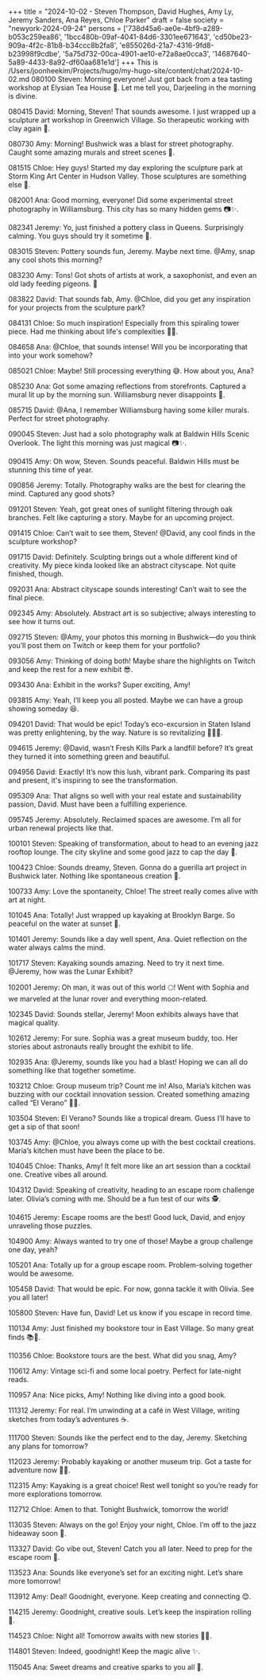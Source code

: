 +++
title = "2024-10-02 - Steven Thompson, David Hughes, Amy Ly, Jeremy Sanders, Ana Reyes, Chloe Parker"
draft = false
society = "newyork-2024-09-24"
persons = ['738d45a6-ae0e-4bf9-a289-b053c259ea86', '1bcc480b-09af-4041-84d6-3301ee671643', 'cd50be23-909a-4f2c-81b8-b34ccc8b2fa8', 'e855026d-21a7-4316-9fd8-b23998f9cdbe', '5a75d732-00ca-4901-ae10-e72a8ae0cca3', '14687640-5a89-4433-8a92-df60aa681e1d']
+++
This is /Users/joonheekim/Projects/hugo/my-hugo-site/content/chat/2024-10-02.md
080100 Steven: Morning everyone! Just got back from a tea tasting workshop at Elysian Tea House 🌿. Let me tell you, Darjeeling in the morning is divine.

080415 David: Morning, Steven! That sounds awesome. I just wrapped up a sculpture art workshop in Greenwich Village. So therapeutic working with clay again 🎨.

080730 Amy: Morning! Bushwick was a blast for street photography. Caught some amazing murals and street scenes 📸. 

081515 Chloe: Hey guys! Started my day exploring the sculpture park at Storm King Art Center in Hudson Valley. Those sculptures are something else 🌄.

082001 Ana: Good morning, everyone! Did some experimental street photography in Williamsburg. This city has so many hidden gems 📷✨.

082341 Jeremy: Yo, just finished a pottery class in Queens. Surprisingly calming. You guys should try it sometime 🏺.

083015 Steven: Pottery sounds fun, Jeremy. Maybe next time. @Amy, snap any cool shots this morning?

083230 Amy: Tons! Got shots of artists at work, a saxophonist, and even an old lady feeding pigeons. 💜

083822 David: That sounds fab, Amy. @Chloe, did you get any inspiration for your projects from the sculpture park?

084131 Chloe: So much inspiration! Especially from this spiraling tower piece. Had me thinking about life's complexities 🎨✨.

084658 Ana: @Chloe, that sounds intense! Will you be incorporating that into your work somehow?

085021 Chloe: Maybe! Still processing everything 😅. How about you, Ana? 

085230 Ana: Got some amazing reflections from storefronts. Captured a mural lit up by the morning sun. Williamsburg never disappoints 🎨.

085715 David: @Ana, I remember Williamsburg having some killer murals. Perfect for street photography.

090045 Steven: Just had a solo photography walk at Baldwin Hills Scenic Overlook. The light this morning was just magical 📷✨.

090415 Amy: Oh wow, Steven. Sounds peaceful. Baldwin Hills must be stunning this time of year. 

090856 Jeremy: Totally. Photography walks are the best for clearing the mind. Captured any good shots?

091201 Steven: Yeah, got great ones of sunlight filtering through oak branches. Felt like capturing a story. Maybe for an upcoming project.

091415 Chloe: Can’t wait to see them, Steven! @David, any cool finds in the sculpture workshop?

091715 David: Definitely. Sculpting brings out a whole different kind of creativity. My piece kinda looked like an abstract cityscape. Not quite finished, though.

092031 Ana: Abstract cityscape sounds interesting! Can’t wait to see the final piece.

092345 Amy: Absolutely. Abstract art is so subjective; always interesting to see how it turns out. 

092715 Steven: @Amy, your photos this morning in Bushwick—do you think you’ll post them on Twitch or keep them for your portfolio?

093056 Amy: Thinking of doing both! Maybe share the highlights on Twitch and keep the rest for a new exhibit 😎.

093430 Ana: Exhibit in the works? Super exciting, Amy!

093815 Amy: Yeah, I’ll keep you all posted. Maybe we can have a group showing someday 😆.

094201 David: That would be epic! Today’s eco-excursion in Staten Island was pretty enlightening, by the way. Nature is so revitalizing 🚶‍♂️🌳.

094615 Jeremy: @David, wasn’t Fresh Kills Park a landfill before? It’s great they turned it into something green and beautiful.

094956 David: Exactly! It’s now this lush, vibrant park. Comparing its past and present, it's inspiring to see the transformation.

095309 Ana: That aligns so well with your real estate and sustainability passion, David. Must have been a fulfilling experience.

095745 Jeremy: Absolutely. Reclaimed spaces are awesome. I’m all for urban renewal projects like that.

100101 Steven: Speaking of transformation, about to head to an evening jazz rooftop lounge. The city skyline and some good jazz to cap the day 🎷.

100423 Chloe: Sounds dreamy, Steven. Gonna do a guerilla art project in Bushwick later. Nothing like spontaneous creation 🌃.

100733 Amy: Love the spontaneity, Chloe! The street really comes alive with art at night. 

101045 Ana: Totally! Just wrapped up kayaking at Brooklyn Barge. So peaceful on the water at sunset 🌅.

101401 Jeremy: Sounds like a day well spent, Ana. Quiet reflection on the water always calms the mind.

101717 Steven: Kayaking sounds amazing. Need to try it next time. @Jeremy, how was the Lunar Exhibit?

102001 Jeremy: Oh man, it was out of this world 🌕! Went with Sophia and we marveled at the lunar rover and everything moon-related.

102345 David: Sounds stellar, Jeremy! Moon exhibits always have that magical quality.

102612 Jeremy: For sure. Sophia was a great museum buddy, too. Her stories about astronauts really brought the exhibit to life.

102935 Ana: @Jeremy, sounds like you had a blast! Hoping we can all do something like that together sometime.

103212 Chloe: Group museum trip? Count me in! Also, Maria’s kitchen was buzzing with our cocktail innovation session. Created something amazing called “El Verano” 🌟🍹.

103504 Steven: El Verano? Sounds like a tropical dream. Guess I’ll have to get a sip of that soon!

103745 Amy: @Chloe, you always come up with the best cocktail creations. Maria’s kitchen must have been the place to be.

104045 Chloe: Thanks, Amy! It felt more like an art session than a cocktail one. Creative vibes all around.

104312 David: Speaking of creativity, heading to an escape room challenge later. Olivia’s coming with me. Should be a fun test of our wits 🕵️.

104615 Jeremy: Escape rooms are the best! Good luck, David, and enjoy unraveling those puzzles.

104900 Amy: Always wanted to try one of those! Maybe a group challenge one day, yeah?

105201 Ana: Totally up for a group escape room. Problem-solving together would be awesome.

105458 David: That would be epic. For now, gonna tackle it with Olivia. See you all later!

105800 Steven: Have fun, David! Let us know if you escape in record time.

110134 Amy: Just finished my bookstore tour in East Village. So many great finds 📚💫.

110356 Chloe: Bookstore tours are the best. What did you snag, Amy?

110612 Amy: Vintage sci-fi and some local poetry. Perfect for late-night reads.

110957 Ana: Nice picks, Amy! Nothing like diving into a good book.

111312 Jeremy: For real. I’m unwinding at a café in West Village, writing sketches from today’s adventures ☕.

111700 Steven: Sounds like the perfect end to the day, Jeremy. Sketching any plans for tomorrow?

112023 Jeremy: Probably kayaking or another museum trip. Got a taste for adventure now 🚣‍♂️.

112315 Amy: Kayaking is a great choice! Rest well tonight so you’re ready for more explorations tomorrow.

112712 Chloe: Amen to that. Tonight Bushwick, tomorrow the world!

113035 Steven: Always on the go! Enjoy your night, Chloe. I’m off to the jazz hideaway soon 🎷.

113327 David: Go vibe out, Steven! Catch you all later. Need to prep for the escape room 🧩.

113523 Ana: Sounds like everyone’s set for an exciting night. Let’s share more tomorrow!

113912 Amy: Deal! Goodnight, everyone. Keep creating and connecting 😊.

114215 Jeremy: Goodnight, creative souls. Let’s keep the inspiration rolling 🌟.

114523 Chloe: Night all! Tomorrow awaits with new stories 🎨🌙.

114801 Steven: Indeed, goodnight! Keep the magic alive ✨.

115045 Ana: Sweet dreams and creative sparks to you all 🌌.
